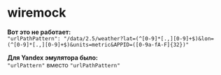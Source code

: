 # wiremock

**Вот это не работает:**  
```"urlPathPattern": "/data/2.5/weather?lat=(^[0-9]*[.,][0-9]+$)&lon=(^[0-9]*[.,][0-9]+$)&units=metric&APPID=([0-9a-fA-F]{32})"```

**Для Yandex эмулятора было:**  
```"urlPattern"``` вместо ```"urlPathPattern"```